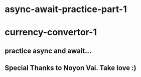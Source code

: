 # async-await-practice-part-1
# currency-convertor-1
## practice async and await...
## Special Thanks to Noyon Vai. Take love :)

